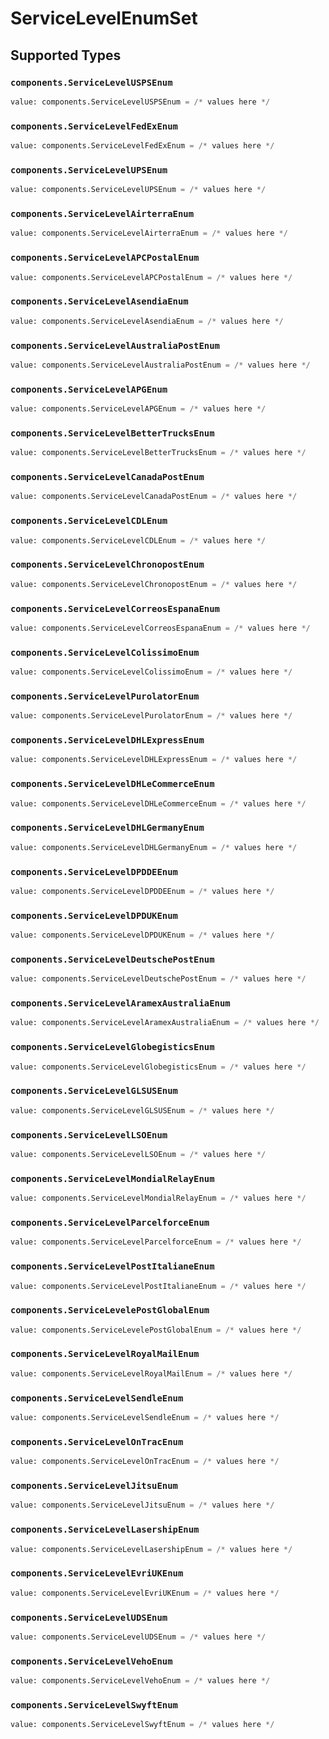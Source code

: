 # ServiceLevelEnumSet


## Supported Types

### `components.ServiceLevelUSPSEnum`

```python
value: components.ServiceLevelUSPSEnum = /* values here */
```

### `components.ServiceLevelFedExEnum`

```python
value: components.ServiceLevelFedExEnum = /* values here */
```

### `components.ServiceLevelUPSEnum`

```python
value: components.ServiceLevelUPSEnum = /* values here */
```

### `components.ServiceLevelAirterraEnum`

```python
value: components.ServiceLevelAirterraEnum = /* values here */
```

### `components.ServiceLevelAPCPostalEnum`

```python
value: components.ServiceLevelAPCPostalEnum = /* values here */
```

### `components.ServiceLevelAsendiaEnum`

```python
value: components.ServiceLevelAsendiaEnum = /* values here */
```

### `components.ServiceLevelAustraliaPostEnum`

```python
value: components.ServiceLevelAustraliaPostEnum = /* values here */
```

### `components.ServiceLevelAPGEnum`

```python
value: components.ServiceLevelAPGEnum = /* values here */
```

### `components.ServiceLevelBetterTrucksEnum`

```python
value: components.ServiceLevelBetterTrucksEnum = /* values here */
```

### `components.ServiceLevelCanadaPostEnum`

```python
value: components.ServiceLevelCanadaPostEnum = /* values here */
```

### `components.ServiceLevelCDLEnum`

```python
value: components.ServiceLevelCDLEnum = /* values here */
```

### `components.ServiceLevelChronopostEnum`

```python
value: components.ServiceLevelChronopostEnum = /* values here */
```

### `components.ServiceLevelCorreosEspanaEnum`

```python
value: components.ServiceLevelCorreosEspanaEnum = /* values here */
```

### `components.ServiceLevelColissimoEnum`

```python
value: components.ServiceLevelColissimoEnum = /* values here */
```

### `components.ServiceLevelPurolatorEnum`

```python
value: components.ServiceLevelPurolatorEnum = /* values here */
```

### `components.ServiceLevelDHLExpressEnum`

```python
value: components.ServiceLevelDHLExpressEnum = /* values here */
```

### `components.ServiceLevelDHLeCommerceEnum`

```python
value: components.ServiceLevelDHLeCommerceEnum = /* values here */
```

### `components.ServiceLevelDHLGermanyEnum`

```python
value: components.ServiceLevelDHLGermanyEnum = /* values here */
```

### `components.ServiceLevelDPDDEEnum`

```python
value: components.ServiceLevelDPDDEEnum = /* values here */
```

### `components.ServiceLevelDPDUKEnum`

```python
value: components.ServiceLevelDPDUKEnum = /* values here */
```

### `components.ServiceLevelDeutschePostEnum`

```python
value: components.ServiceLevelDeutschePostEnum = /* values here */
```

### `components.ServiceLevelAramexAustraliaEnum`

```python
value: components.ServiceLevelAramexAustraliaEnum = /* values here */
```

### `components.ServiceLevelGlobegisticsEnum`

```python
value: components.ServiceLevelGlobegisticsEnum = /* values here */
```

### `components.ServiceLevelGLSUSEnum`

```python
value: components.ServiceLevelGLSUSEnum = /* values here */
```

### `components.ServiceLevelLSOEnum`

```python
value: components.ServiceLevelLSOEnum = /* values here */
```

### `components.ServiceLevelMondialRelayEnum`

```python
value: components.ServiceLevelMondialRelayEnum = /* values here */
```

### `components.ServiceLevelParcelforceEnum`

```python
value: components.ServiceLevelParcelforceEnum = /* values here */
```

### `components.ServiceLevelPostItalianeEnum`

```python
value: components.ServiceLevelPostItalianeEnum = /* values here */
```

### `components.ServiceLevelePostGlobalEnum`

```python
value: components.ServiceLevelePostGlobalEnum = /* values here */
```

### `components.ServiceLevelRoyalMailEnum`

```python
value: components.ServiceLevelRoyalMailEnum = /* values here */
```

### `components.ServiceLevelSendleEnum`

```python
value: components.ServiceLevelSendleEnum = /* values here */
```

### `components.ServiceLevelOnTracEnum`

```python
value: components.ServiceLevelOnTracEnum = /* values here */
```

### `components.ServiceLevelJitsuEnum`

```python
value: components.ServiceLevelJitsuEnum = /* values here */
```

### `components.ServiceLevelLasershipEnum`

```python
value: components.ServiceLevelLasershipEnum = /* values here */
```

### `components.ServiceLevelEvriUKEnum`

```python
value: components.ServiceLevelEvriUKEnum = /* values here */
```

### `components.ServiceLevelUDSEnum`

```python
value: components.ServiceLevelUDSEnum = /* values here */
```

### `components.ServiceLevelVehoEnum`

```python
value: components.ServiceLevelVehoEnum = /* values here */
```

### `components.ServiceLevelSwyftEnum`

```python
value: components.ServiceLevelSwyftEnum = /* values here */
```

